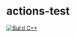 # actions-test

[![Build C++](https://github.com/Prospector/actions-test/actions/workflows/build.yml/badge.svg)](https://github.com/Prospector/actions-test/actions/workflows/build.yml)